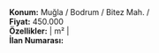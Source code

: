 ## 

**Konum:** Muğla / Bodrum / Bitez Mah. /  
**Fiyat:** 450.000  
**Özellikler:**  |  m² |   
**İlan Numarası:** 
